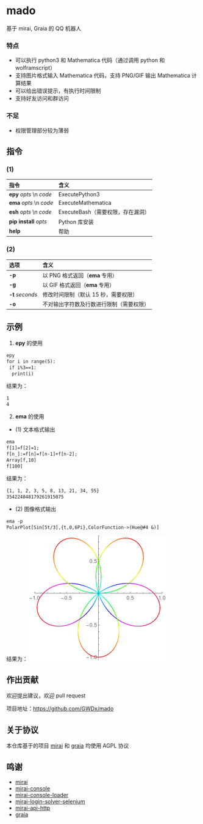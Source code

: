 # mado

基于 mirai, Graia 的 QQ 机器人

### 特点

+ 可以执行 python3 和 Mathematica 代码（通过调用 python 和 wolframscript）
+ 支持图片格式输入 Mathematica 代码，支持 PNG/GIF 输出 Mathematica 计算结果
+ 可以给出错误提示，有执行时间限制
+ 支持好友访问和群访问

### 不足

- 权限管理部分较为薄弱


## 指令

### (1)

  | 指令                       |含义                          |
  |:--------------------------|:----------------------------|
  | **epy** *opts*  \n *code* | ExecutePython3              |
  | **ema** *opts*  \n *code* | ExecuteMathematica          |
  | **esh** *opts*  \n *code* | ExecuteBash（需要权限，存在漏洞）|
  | **pip install** *opts*    | Python 库安装                |
  | **help**                  | 帮助                         |

### (2)

  |选项               |含义                            |
  |:-----------------|:------------------------------|
  | **-p**           |以 PNG 格式返回（**ema** 专用）    |
  | **-g**           |以 GIF 格式返回（**ema** 专用）    |
  | **-t** *seconds* |修改时间限制（默认 15 秒，需要权限）  |
  | **-o**           |不对输出字符数及行数进行限制（需要权限）|

## 示例

1. **epy** 的使用
```
epy
for i in range(5):
 if i%3==1:
  print(i)
```

结果为：
```
1
4
```


2. **ema** 的使用

+ (1) 文本格式输出
```
ema
f[1]=f[2]=1;
f[n_]:=f[n]=f[n-1]+f[n-2];
Array[f,10]
f[100]
```

结果为：
```
{1, 1, 2, 3, 5, 8, 13, 21, 34, 55}
354224848179261915075
```

+ (2) 图像格式输出
```
ema -p
PolarPlot[Sin[5t/3],{t,0,6Pi},ColorFunction->(Hue@#4 &)]
```
结果为：
![](https://github.com/GWDx/mado/blob/master/ema%20-p.png)


## 作出贡献

欢迎提出建议，欢迎 pull request

项目地址：<https://github.com/GWDx/mado>


## 关于协议
本仓库基于的项目 [mirai](https://github.com/mamoe/mirai) 和 [graia](https://github.com/GraiaProject/Application) 均使用 AGPL 协议


## 鸣谢

+ [mirai](https://github.com/mamoe/mirai)
+ [mirai-console](https://github.com/mamoe/mirai-console)
+ [mirai-console-loader](https://github.com/iTXTech/mirai-console-loader)
+ [mirai-login-solver-selenium](https://github.com/project-mirai/mirai-login-solver-selenium)
+ [mirai-api-http](https://github.com/project-mirai/mirai-api-http)
+ [graia](https://github.com/GraiaProject/Application)
